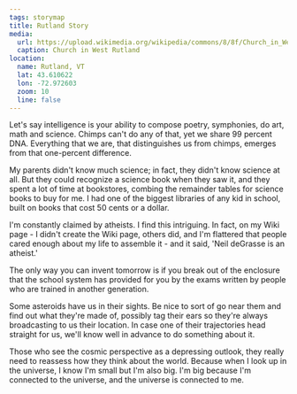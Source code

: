 ```yaml
---
tags: storymap
title: Rutland Story
media:
  url: https://upload.wikimedia.org/wikipedia/commons/8/8f/Church_in_West_Rutland%2C_Vermont.jpg
  caption: Church in West Rutland
location:
  name: Rutland, VT
  lat: 43.610622
  lon: -72.972603
  zoom: 10
  line: false
---
```

Let's say intelligence is your ability to compose poetry, symphonies, do art, math and science. Chimps can't do any of that, yet we share 99 percent DNA. Everything that we are, that distinguishes us from chimps, emerges from that one-percent difference.

My parents didn't know much science; in fact, they didn't know science at all. But they could recognize a science book when they saw it, and they spent a lot of time at bookstores, combing the remainder tables for science books to buy for me. I had one of the biggest libraries of any kid in school, built on books that cost 50 cents or a dollar.

I'm constantly claimed by atheists. I find this intriguing. In fact, on my Wiki page - I didn't create the Wiki page, others did, and I'm flattered that people cared enough about my life to assemble it - and it said, 'Neil deGrasse is an atheist.'

The only way you can invent tomorrow is if you break out of the enclosure that the school system has provided for you by the exams written by people who are trained in another generation.

Some asteroids have us in their sights. Be nice to sort of go near them and find out what they're made of, possibly tag their ears so they're always broadcasting to us their location. In case one of their trajectories head straight for us, we'll know well in advance to do something about it.

Those who see the cosmic perspective as a depressing outlook, they really need to reassess how they think about the world. Because when I look up in the universe, I know I'm small but I'm also big. I'm big because I'm connected to the universe, and the universe is connected to me.